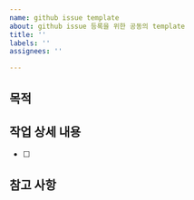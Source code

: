 ```yaml
---
name: github issue template
about: github issue 등록을 위한 공동의 template
title: ''
labels: ''
assignees: ''

---
```


## 목적
>
## 작업 상세 내용
- [ ]
## 참고 사항
